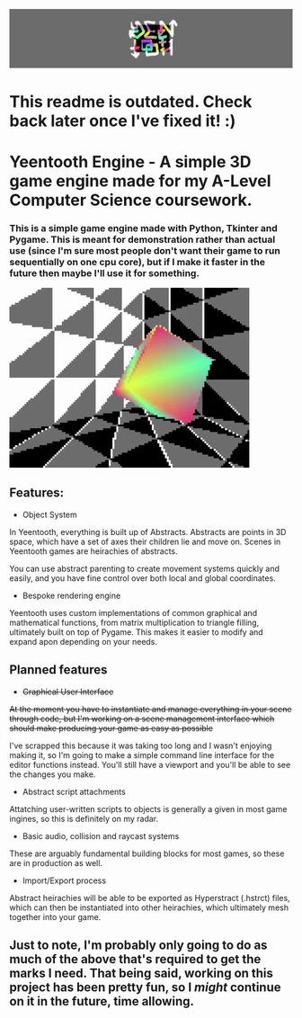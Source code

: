 ![Yeentooth Logo](./readmephotos/logo.png)

# This readme is outdated. Check back later once I've fixed it! :)
# Yeentooth Engine - A simple 3D game engine made for my A-Level Computer Science coursework.

### This is a simple game engine made with Python, Tkinter and Pygame. This is meant for demonstration rather than actual use (since I'm sure most people don't want their game to run sequentially on one cpu core), but if I make it faster in the future then maybe I'll use it for something.

![A rotating rainbow cube in a grey room, rendered with Yeentooth](./readmephotos/graphics.gif)

## **Features:**

 * Object System

In Yeentooth, everything is built up of Abstracts. 
Abstracts are points in 3D space, which have a set of axes their children lie and move on. Scenes in Yeentooth games are heirachies of abstracts.

You can use abstract parenting to create movement systems quickly and easily, and you have fine control over both local and global coordinates.

 * Bespoke rendering engine

Yeentooth uses custom implementations of common graphical and mathematical functions, from matrix multiplication to triangle filling, ultimately built on top of Pygame. This makes it easier to modify and expand apon depending on your needs.

## **Planned features**

 * ~~Graphical User Interface~~

~~At the moment you have to instantiate and manage everything in your scene through code, but I'm working on a scene management interface which should make producing your game as easy as possible~~

I've scrapped this because it was taking too long and I wasn't enjoying making it, so I'm going to make a simple command line interface for the editor functions instead. You'll still have a viewport and you'll be able to see the changes you make.

 * Abstract script attachments

Attatching user-written scripts to objects is generally a given in most game ingines, so this is definitely on my radar.

 * Basic audio, collision and raycast systems

These are arguably fundamental building blocks for most games, so these are in production as well.

 * Import/Export process

Abstract heirachies will be able to be exported as Hyperstract (.hstrct) files, which can then be instantiated into other heirachies, which ultimately mesh together into your game.


## Just to note, I'm probably only going to do as much of the above that's required to get the marks I need. That being said, working on this project has been pretty fun, so I *might* continue on it in the future, time allowing.

